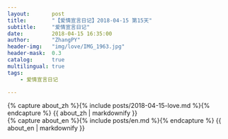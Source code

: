 ```yaml
---
layout:       post
title:        "【爱情宣言日记】2018-04-15 第15天"
subtitle:     "爱情宣言日记"
date:         2018-04-15 16:35:00
author:       "ZhangPY"
header-img:   "img/love/IMG_1963.jpg"
header-mask:  0.3
catalog:      true
multilingual: true
tags:
    - 爱情宣言日记

---
```


<!-- Chinese Version -->
<div class="zh post-container">
    {% capture about_zh %}{% include posts/2018-04-15-love.md %}{% endcapture %}
    {{ about_zh | markdownify }}
</div>

<!-- English Version -->
<div class="en post-container">
    {% capture about_en %}{% include posts/en.md %}{% endcapture %}
    {{ about_en | markdownify }}
</div>